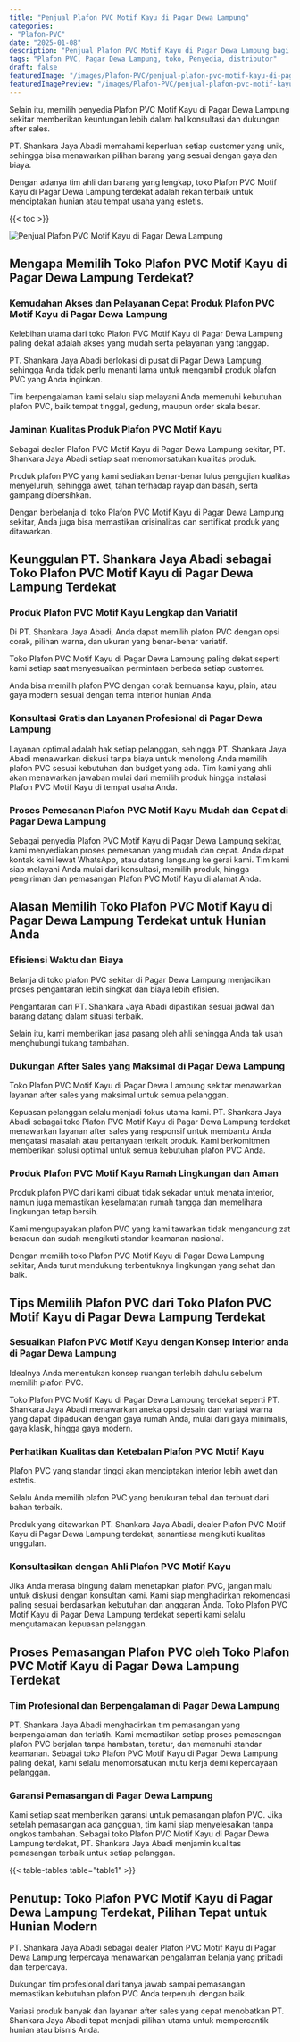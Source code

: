 ```yaml
---
title: "Penjual Plafon PVC Motif Kayu di Pagar Dewa Lampung"
categories:
- "Plafon-PVC"
date: "2025-01-08"
description: "Penjual Plafon PVC Motif Kayu di Pagar Dewa Lampung bagi rumah, office, dan ritel. Produk terbaik, pilihan motif, pilihan warna menarik, dengan jasa instalasi dikerjakan oleh tim profesional dan jaminan resmi!|Layanan penjualan Plafon PVC Motif Kayu di Pagar Dewa Lampung untuk kebutuhan tempat tinggal, kantor, maupun toko, beserta produk terbaik dan pemasangan oleh tenaga ahli ahli serta kepastian resmi.|Pilihan Plafon PVC Motif Kayu di Pagar Dewa Lampung yang andal bagi hunian, perkantoran, serta toko, bersama produk terbaik dan penempatan ditangani oleh teknisi profesional serta jaminan resmi.|Distribusi Plafon PVC Motif Kayu di Pagar Dewa Lampung bagi hunian, office, serta toko, dengan material unggulan dan instalasi dikerjakan oleh tim ahli, disertai dengan garansi resmi.}"
tags: "Plafon PVC, Pagar Dewa Lampung, toko, Penyedia, distributor"
draft: false
featuredImage: "/images/Plafon-PVC/penjual-plafon-pvc-motif-kayu-di-pagar-dewa-lampung.png"
featuredImagePreview: "/images/Plafon-PVC/penjual-plafon-pvc-motif-kayu-di-pagar-dewa-lampung.png"
---
```


Selain itu, memilih penyedia Plafon PVC Motif Kayu di Pagar Dewa Lampung sekitar memberikan keuntungan lebih dalam hal konsultasi dan dukungan after sales.

PT. Shankara Jaya Abadi memahami keperluan setiap customer yang unik, sehingga bisa menawarkan pilihan barang yang sesuai dengan gaya dan biaya.

Dengan adanya tim ahli dan barang yang lengkap, toko Plafon PVC Motif Kayu di Pagar Dewa Lampung terdekat adalah rekan terbaik untuk menciptakan hunian atau tempat usaha yang estetis.

{{< toc >}}

![Penjual Plafon PVC Motif Kayu di Pagar Dewa Lampung](/images/Plafon-PVC/Penjual-Plafon-PVC-Motif-Kayu-di-Pagar-Dewa-Lampung.png)

## Mengapa Memilih Toko Plafon PVC Motif Kayu di Pagar Dewa Lampung Terdekat?

### Kemudahan Akses dan Pelayanan Cepat Produk Plafon PVC Motif Kayu di Pagar Dewa Lampung

Kelebihan utama dari toko Plafon PVC Motif Kayu di Pagar Dewa Lampung paling dekat adalah akses yang mudah serta pelayanan yang tanggap.

PT. Shankara Jaya Abadi berlokasi di pusat di Pagar Dewa Lampung, sehingga Anda tidak perlu menanti lama untuk mengambil produk plafon PVC yang Anda inginkan.

Tim berpengalaman kami selalu siap melayani Anda memenuhi kebutuhan plafon PVC, baik tempat tinggal, gedung, maupun order skala besar.

### Jaminan Kualitas Produk Plafon PVC Motif Kayu

Sebagai dealer Plafon PVC Motif Kayu di Pagar Dewa Lampung sekitar, PT. Shankara Jaya Abadi setiap saat menomorsatukan kualitas produk.

Produk plafon PVC yang kami sediakan benar-benar lulus pengujian kualitas menyeluruh, sehingga awet, tahan terhadap rayap dan basah, serta gampang dibersihkan.

Dengan berbelanja di toko Plafon PVC Motif Kayu di Pagar Dewa Lampung sekitar, Anda juga bisa memastikan orisinalitas dan sertifikat produk yang ditawarkan.

## Keunggulan PT. Shankara Jaya Abadi sebagai Toko Plafon PVC Motif Kayu di Pagar Dewa Lampung Terdekat

### Produk Plafon PVC Motif Kayu Lengkap dan Variatif

Di PT. Shankara Jaya Abadi, Anda dapat memilih plafon PVC dengan opsi corak, pilihan warna, dan ukuran yang benar-benar variatif.

Toko Plafon PVC Motif Kayu di Pagar Dewa Lampung paling dekat seperti kami setiap saat menyesuaikan permintaan berbeda setiap customer.

Anda bisa memilih plafon PVC dengan corak bernuansa kayu, plain, atau gaya modern sesuai dengan tema interior hunian Anda.

### Konsultasi Gratis dan Layanan Profesional di Pagar Dewa Lampung

Layanan optimal adalah hak setiap pelanggan, sehingga PT. Shankara Jaya Abadi menawarkan diskusi tanpa biaya untuk menolong Anda memilih plafon PVC sesuai kebutuhan dan budget yang ada. Tim kami yang ahli akan menawarkan jawaban mulai dari memilih produk hingga instalasi Plafon PVC Motif Kayu di tempat usaha Anda.

### Proses Pemesanan Plafon PVC Motif Kayu Mudah dan Cepat di Pagar Dewa Lampung

Sebagai penyedia Plafon PVC Motif Kayu di Pagar Dewa Lampung sekitar, kami menyediakan proses pemesanan yang mudah dan cepat. Anda dapat kontak kami lewat WhatsApp, atau datang langsung ke gerai kami. Tim kami siap melayani Anda mulai dari konsultasi, memilih produk, hingga pengiriman dan pemasangan Plafon PVC Motif Kayu di alamat Anda.

## Alasan Memilih Toko Plafon PVC Motif Kayu di Pagar Dewa Lampung Terdekat untuk Hunian Anda

### Efisiensi Waktu dan Biaya

Belanja di toko plafon PVC sekitar di Pagar Dewa Lampung menjadikan proses pengantaran lebih singkat dan biaya lebih efisien.

Pengantaran dari PT. Shankara Jaya Abadi dipastikan sesuai jadwal dan barang datang dalam situasi terbaik.

Selain itu, kami memberikan jasa pasang oleh ahli sehingga Anda tak usah menghubungi tukang tambahan.

### Dukungan After Sales yang Maksimal di Pagar Dewa Lampung

Toko Plafon PVC Motif Kayu di Pagar Dewa Lampung sekitar menawarkan layanan after sales yang maksimal untuk semua pelanggan.

Kepuasan pelanggan selalu menjadi fokus utama kami. PT. Shankara Jaya Abadi sebagai toko Plafon PVC Motif Kayu di Pagar Dewa Lampung terdekat menawarkan layanan after sales yang responsif untuk membantu Anda mengatasi masalah atau pertanyaan terkait produk. Kami berkomitmen memberikan solusi optimal untuk semua kebutuhan plafon PVC Anda.

### Produk Plafon PVC Motif Kayu Ramah Lingkungan dan Aman

Produk plafon PVC dari kami dibuat tidak sekadar untuk menata interior, namun juga memastikan keselamatan rumah tangga dan memelihara lingkungan tetap bersih.

Kami mengupayakan plafon PVC yang kami tawarkan tidak mengandung zat beracun dan sudah mengikuti standar keamanan nasional.

Dengan memilih toko Plafon PVC Motif Kayu di Pagar Dewa Lampung sekitar, Anda turut mendukung terbentuknya lingkungan yang sehat dan baik.

## Tips Memilih Plafon PVC dari Toko Plafon PVC Motif Kayu di Pagar Dewa Lampung Terdekat

### Sesuaikan Plafon PVC Motif Kayu dengan Konsep Interior anda di Pagar Dewa Lampung

Idealnya Anda menentukan konsep ruangan terlebih dahulu sebelum memilih plafon PVC.

Toko Plafon PVC Motif Kayu di Pagar Dewa Lampung terdekat seperti PT. Shankara Jaya Abadi menawarkan aneka opsi desain dan variasi warna yang dapat dipadukan dengan gaya rumah Anda, mulai dari gaya minimalis, gaya klasik, hingga gaya modern.

### Perhatikan Kualitas dan Ketebalan Plafon PVC Motif Kayu

Plafon PVC yang standar tinggi akan menciptakan interior lebih awet dan estetis.

Selalu Anda memilih plafon PVC yang berukuran tebal dan terbuat dari bahan terbaik.

Produk yang ditawarkan PT. Shankara Jaya Abadi, dealer Plafon PVC Motif Kayu di Pagar Dewa Lampung terdekat, senantiasa mengikuti kualitas unggulan.

### Konsultasikan dengan Ahli Plafon PVC Motif Kayu

Jika Anda merasa bingung dalam menetapkan plafon PVC, jangan malu untuk diskusi dengan konsultan kami. Kami siap menghadirkan rekomendasi paling sesuai berdasarkan kebutuhan dan anggaran Anda. Toko Plafon PVC Motif Kayu di Pagar Dewa Lampung terdekat seperti kami selalu mengutamakan kepuasan pelanggan.

## Proses Pemasangan Plafon PVC oleh Toko Plafon PVC Motif Kayu di Pagar Dewa Lampung Terdekat

### Tim Profesional dan Berpengalaman di Pagar Dewa Lampung

PT. Shankara Jaya Abadi menghadirkan tim pemasangan yang berpengalaman dan terlatih. Kami memastikan setiap proses pemasangan plafon PVC berjalan tanpa hambatan, teratur, dan memenuhi standar keamanan. Sebagai toko Plafon PVC Motif Kayu di Pagar Dewa Lampung paling dekat, kami selalu menomorsatukan mutu kerja demi kepercayaan pelanggan.

### Garansi Pemasangan di Pagar Dewa Lampung

Kami setiap saat memberikan garansi untuk pemasangan plafon PVC. Jika setelah pemasangan ada gangguan, tim kami siap menyelesaikan tanpa ongkos tambahan. Sebagai toko Plafon PVC Motif Kayu di Pagar Dewa Lampung terdekat, PT. Shankara Jaya Abadi menjamin kualitas pemasangan terbaik untuk setiap pelanggan.

{{< table-tables table="table1" >}}

## Penutup: Toko Plafon PVC Motif Kayu di Pagar Dewa Lampung Terdekat, Pilihan Tepat untuk Hunian Modern

PT. Shankara Jaya Abadi sebagai dealer Plafon PVC Motif Kayu di Pagar Dewa Lampung terpercaya menawarkan pengalaman belanja yang pribadi dan terpercaya.

Dukungan tim profesional dari tanya jawab sampai pemasangan memastikan kebutuhan plafon PVC Anda terpenuhi dengan baik.

Variasi produk banyak dan layanan after sales yang cepat menobatkan PT. Shankara Jaya Abadi tepat menjadi pilihan utama untuk mempercantik hunian atau bisnis Anda.
